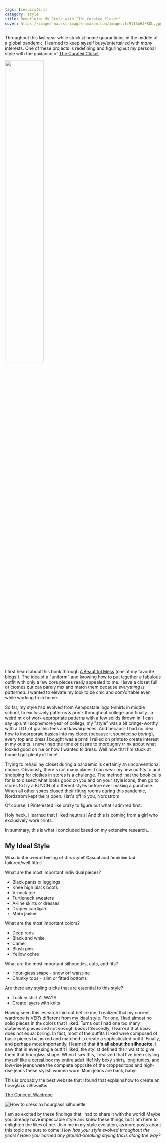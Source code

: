 ```yaml
---
tags: [inspiration]
category: style
title: Redefining My Style with "The Curated Closet"
cover: https://images-na.ssl-images-amazon.com/images/I/9116pHJPKOL.jpg
---
```


Throughout this last year while stuck at home quarantining in the middle of a global pandemic, I learned to keep myself busy/entertained with *many* interests. One of these projects is redefining and figuring out my personal style with the guidance of [The Curated Closet](https://amzn.to/3rjUwli).

<img src="{{ page.cover }}" width="50%">

I first heard about this book through [A Beautiful Mess](https://abeautifulmess.com/) (one of my favorite blogs!). The idea of a "uniform" and knowing how to put together a fabulous outfit with only a few core pieces really appealed to me. I have a closet full of clothes but can barely mix and match them because *everything is patterned.* I wanted to elevate my look to be chic and comfortable even while working from home.

So far, my style had evolved from Aeropostale logo t-shirts in middle school, to exclusively patterns & prints throughout college, and finally...a weird mix of work-appropriate patterns with a few solids thrown in. I can say up until sophomore year of college, my "style" was a bit cringe-worthy with a LOT of graphic tees and kawaii pieces. And because I had no idea how to incorporate basics into my closet (because it sounded *so boring*), every top and dress I bought was a print! I relied on prints to create interest in my outfits. I never had the time or desire to thoroughly think about what looked good on me or how I wanted to dress. Well now that I'm stuck at home I got plenty of time!

Trying to rehaul my closet during a pandemic is certainly an unconventional choice. Obviously, there's not many places I can wear my new outfits to and shopping for clothes in stores is a challenge. The method that the book calls for is to dissect what looks good on you and on your style icons, then go to stores to try a BUNCH of different styles before ever making a purchase. When all other stores closed their fitting rooms during this pandemic, Nordstrom kept theirs open. Hat's off to you, Nordstrom.

Of course, I Pinterested like crazy to figure out what I admired first.

<a data-pin-do="embedBoard" data-pin-board-width="900" data-pin-scale-height="500" data-pin-scale-width="200" href="https://www.pinterest.com/heyletsplaywithdirt/style-inspiration/"></a>

Holy heck, I learned that I liked neutrals! And this is coming from a girl who exclusively wore prints.

In summary, this is what I concluded based on my extensive research...

## My Ideal Style
What is the overall feeling of this style?
Casual and feminine but tailored/well fitted

What are the most important individual pieces?
- Black pants or leggings
- Knee high black boots
- V-neck tee
- Turtleneck sweaters
- A-line skirts or dresses
- Drapey cardigan
- Moto jacket

What are the most important colors?
- Deep reds
- Black and white
- Camel
- Blush pink
- Yellow ochre

What are the most important silhouettes, cuts, and fits?
- Hour-glass shape - show off waistline
- Chunky tops + slim or fitted bottoms

Are there any styling tricks that are essential to this style?
- Tuck in shirt ALWAYS
- Create layers with knits

Having seen this research laid out before me, I realized that my current wardrobe is VERY different from my ideal style. For one, I had almost no solid pieces in the colors that I liked. Turns out I had one too many statement pieces and not enough basics! Secondly, I learned that basic does not equal boring. In fact, most of the outfits I liked were composed of basic pieces but mixed and matched to create a sophisticated outfit. Finally, and perhaps most importantly, I learned that **it's all about the silhouette.** I saw that in every single outfit I liked, the stylist defined their waist to give them that hourglass shape. When I saw this, I realized that I've been styling myself like a cereal box my entire adult life! My boxy shirts, long tunics, and low-rise jeans were the complete opposite of the cropped tops and high-rise jeans these stylish women wore. Mom jeans are back, baby!

This is probably the best website that I found that explains how to create an hourglass silhouette:

[The Concept Wardrobe](https://theconceptwardrobe.com/build-a-wardrobe/hourglass-body-shape)

![How to dress an hourglass silhouette](https://global-uploads.webflow.com/5eca30fd2b50b671e2107b06/5eea40e0e2d10b82b14357b0_How%20to%20dress%20the%20hourglass%20body%20shape.jpg)

I am so excited by these findings that I had to share it with the world! Maybe you already have impeccable style and knew these things, but I am here to enlighten the likes of me. Join me in my style evolution, as more posts about this topic are sure to come! *How has your style evolved throughout the years? Have you learned any ground-breaking styling tricks along the way?*